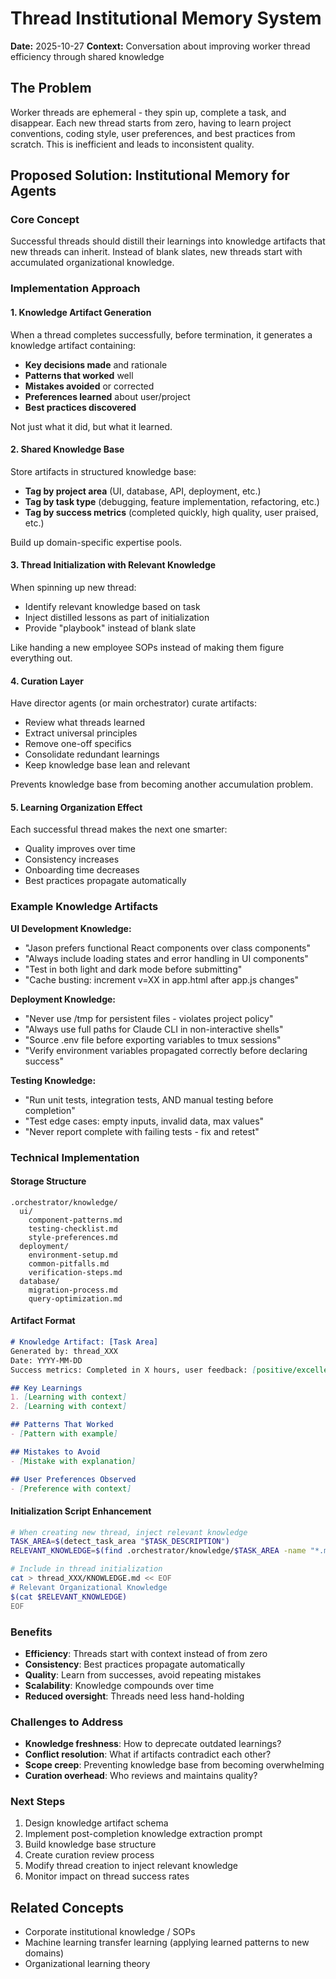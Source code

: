 # Thread Institutional Memory System

**Date:** 2025-10-27
**Context:** Conversation about improving worker thread efficiency through shared knowledge

## The Problem
Worker threads are ephemeral - they spin up, complete a task, and disappear. Each new thread starts from zero, having to learn project conventions, coding style, user preferences, and best practices from scratch. This is inefficient and leads to inconsistent quality.

## Proposed Solution: Institutional Memory for Agents

### Core Concept
Successful threads should distill their learnings into knowledge artifacts that new threads can inherit. Instead of blank slates, new threads start with accumulated organizational knowledge.

### Implementation Approach

#### 1. Knowledge Artifact Generation
When a thread completes successfully, before termination, it generates a knowledge artifact containing:
- **Key decisions made** and rationale
- **Patterns that worked** well
- **Mistakes avoided** or corrected
- **Preferences learned** about user/project
- **Best practices discovered**

Not just what it did, but what it learned.

#### 2. Shared Knowledge Base
Store artifacts in structured knowledge base:
- **Tag by project area** (UI, database, API, deployment, etc.)
- **Tag by task type** (debugging, feature implementation, refactoring, etc.)
- **Tag by success metrics** (completed quickly, high quality, user praised, etc.)

Build up domain-specific expertise pools.

#### 3. Thread Initialization with Relevant Knowledge
When spinning up new thread:
- Identify relevant knowledge based on task
- Inject distilled lessons as part of initialization
- Provide "playbook" instead of blank slate

Like handing a new employee SOPs instead of making them figure everything out.

#### 4. Curation Layer
Have director agents (or main orchestrator) curate artifacts:
- Review what threads learned
- Extract universal principles
- Remove one-off specifics
- Consolidate redundant learnings
- Keep knowledge base lean and relevant

Prevents knowledge base from becoming another accumulation problem.

#### 5. Learning Organization Effect
Each successful thread makes the next one smarter:
- Quality improves over time
- Consistency increases
- Onboarding time decreases
- Best practices propagate automatically

### Example Knowledge Artifacts

**UI Development Knowledge:**
- "Jason prefers functional React components over class components"
- "Always include loading states and error handling in UI components"
- "Test in both light and dark mode before submitting"
- "Cache busting: increment v=XX in app.html after app.js changes"

**Deployment Knowledge:**
- "Never use /tmp for persistent files - violates project policy"
- "Always use full paths for Claude CLI in non-interactive shells"
- "Source .env file before exporting variables to tmux sessions"
- "Verify environment variables propagated correctly before declaring success"

**Testing Knowledge:**
- "Run unit tests, integration tests, AND manual testing before completion"
- "Test edge cases: empty inputs, invalid data, max values"
- "Never report complete with failing tests - fix and retest"

### Technical Implementation

#### Storage Structure
```
.orchestrator/knowledge/
  ui/
    component-patterns.md
    testing-checklist.md
    style-preferences.md
  deployment/
    environment-setup.md
    common-pitfalls.md
    verification-steps.md
  database/
    migration-process.md
    query-optimization.md
```

#### Artifact Format
```markdown
# Knowledge Artifact: [Task Area]
Generated by: thread_XXX
Date: YYYY-MM-DD
Success metrics: Completed in X hours, user feedback: [positive/excellent]

## Key Learnings
1. [Learning with context]
2. [Learning with context]

## Patterns That Worked
- [Pattern with example]

## Mistakes to Avoid
- [Mistake with explanation]

## User Preferences Observed
- [Preference with context]
```

#### Initialization Script Enhancement
```bash
# When creating new thread, inject relevant knowledge
TASK_AREA=$(detect_task_area "$TASK_DESCRIPTION")
RELEVANT_KNOWLEDGE=$(find .orchestrator/knowledge/$TASK_AREA -name "*.md")

# Include in thread initialization
cat > thread_XXX/KNOWLEDGE.md << EOF
# Relevant Organizational Knowledge
$(cat $RELEVANT_KNOWLEDGE)
EOF
```

### Benefits
- **Efficiency**: Threads start with context instead of from zero
- **Consistency**: Best practices propagate automatically
- **Quality**: Learn from successes, avoid repeating mistakes
- **Scalability**: Knowledge compounds over time
- **Reduced oversight**: Threads need less hand-holding

### Challenges to Address
- **Knowledge freshness**: How to deprecate outdated learnings?
- **Conflict resolution**: What if artifacts contradict each other?
- **Scope creep**: Preventing knowledge base from becoming overwhelming
- **Curation overhead**: Who reviews and maintains quality?

### Next Steps
1. Design knowledge artifact schema
2. Implement post-completion knowledge extraction prompt
3. Build knowledge base structure
4. Create curation review process
5. Modify thread creation to inject relevant knowledge
6. Monitor impact on thread success rates

## Related Concepts
- Corporate institutional knowledge / SOPs
- Machine learning transfer learning (applying learned patterns to new domains)
- Organizational learning theory
